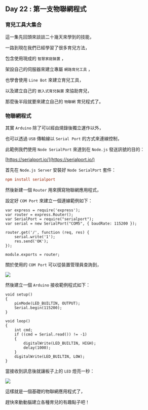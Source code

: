 ## Day 22 : 第一支物聯網程式

### 育兒工具大集合

這一集先回頭來談談二十幾天來學到的技能，

一路到現在我們已經學習了很多育兒方法，

包含使用現成的 `智慧家庭裝置` ，

架設自己的伺服器來建立專屬 `網路育兒工具` ，

也學會使用 `Line Bot` 來建立育兒工具，

以及建立自己的 `嵌入式育兒裝置` 來協助育兒，

那麼後半段就要來建立自己的 `物聯網` 育兒程式了。

### 物聯網程式

其實 `Arduino` 除了可以經由燒錄後獨立運作以外，

也可以透過 `USB` 傳輸線以 `Serial Port` 的方式來連線控制，

此範例我們使用 `Node SerialPort` 來達到在 `Node.js` 發送訊號的目的：

[https://serialport.io/](https://serialport.io/)

首先在 `Node.js Server` 安裝好 `Node SerialPort` 套件：

```conf
npm install serialport
```

然後新建一個 `Router` 用來撰寫物聯網應用程式，

設定好 `COM Port` 來建立一個連線範例如下：

```javascript=
var express = require('express');
var router = express.Router();
var SerialPort = require("serialport");
var serial = new SerialPort("COM5", { baudRate: 115200 });

router.get('/', function (req, res) {
    serial.write('1');
    res.send('OK');
});

module.exports = router;
```

關於使用的 `COM Port` 可以從裝置管理員查詢到，

![](https://i.imgur.com/zXybSSW.png)

然後建立一個 `Arduino` 接收範例程式如下：

```cpp=
void setup()
{
    pinMode(LED_BUILTIN, OUTPUT);
    Serial.begin(115200);
}

void loop()
{
    int cmd;
    if ((cmd = Serial.read()) != -1)
    {
        digitalWrite(LED_BUILTIN, HIGH);
        delay(1000);
    }
    digitalWrite(LED_BUILTIN, LOW);
}
```

當接收到訊息後就讓板子上的 `LED` 燈亮一秒：

![](https://i.imgur.com/TSp4upI.gif)

這樣就是一個基礎的物聯網應用程式了，

趕快來動動腦建立各種育兒的有趣點子吧！